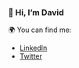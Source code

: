 ### 👋 Hi, I’m David

🌍 You can find me:
- [LinkedIn](https://www.linkedin.com/in/david-ardi%C3%B3ns-g%C3%B3mez-77b4ab13b)
- [Twitter](https://twitter.com/davidardions)


<!---
ardions/ardions is a ✨ special ✨ repository because its `README.md` (this file) appears on your GitHub profile.
You can click the Preview link to take a look at your changes.
--->
